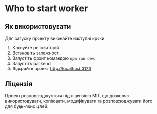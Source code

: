 # Who to start worker

## Як використовувати

Для запуску проекту виконайте наступні кроки:

1. Клонуйте репозиторій.
2. Встановіть залежності.
3. Запустіть фронт командою `npm run dev`.
4. Запустіть backend
5. Відкрийте проект [http://localhost:5173](http://localhost:3000)

## Ліцензія

Проект розповсюджується під ліцензією MIT, що дозволяє використовувати, копіювати, модифікувати та розповсюджувати його
для будь-яких цілей.